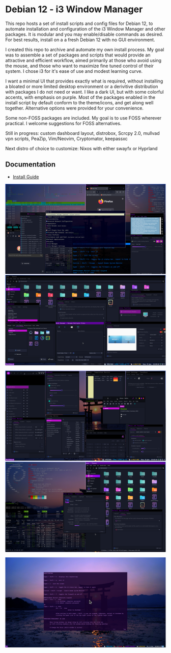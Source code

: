 Debian 12 - i3 Window Manager
===================
This repo hosts a set of install scripts and config files for Debian 12, to automate installation and configuration of the i3 Window Manager and other packages. It is modular and you may enable/disable commands as desired. For best results, install on a a fresh Debian 12 with no GUI environment. 

I created this repo to archive and automate my own install process. My goal was to assemble a set of packages and scripts that would provide an attractive and efficient workflow, aimed primarily at those who avoid using the mouse, and those who want to maximize fine tuned control of their system. I chose i3 for it's ease of use and modest learning curve. 

I want a minimal UI that provides exactly what is required, without installing a bloated or more limited desktop environment or a derivitive distribution with packages I do not need or want. I like a dark UI, but with some colorful accents, with emphasis on purple. Most of the packages enabled in the install script by default conform to the theme/icons, and get along well together. Alternative options were provided for your convenience. 

Some non-FOSS packages are included. My goal is to use FOSS wherever practical. I welcome suggestions for FOSS alternatives.

Still in progress: custom dashboard layout, distrobox, Scrcpy 2.0, mullvad vpn scripts, PeaZip, Vim/Neovim, Cryptomator, keepassxc

Next distro of choice to customize: Nixos with either swayfx or Hyprland

Documentation
-------------
* [Install Guide](https://github.com/sathanas65/deb12-i3/blob/main/Docs/Installation.md)

![GitHub Image](/screenshots/screenshot-20240121-200604Z.png)      ![GitHub Image](/screenshots/screenshot-20240121-203010Z.png)

![GitHub Image](/screenshots/screenshot-20240121-204317Z.png)      ![GitHub Image](/screenshots/screenshot-20240121-204840Z.png)      

![GitHub Image](/screenshots/screenshot-20241011-235658Z.png)

